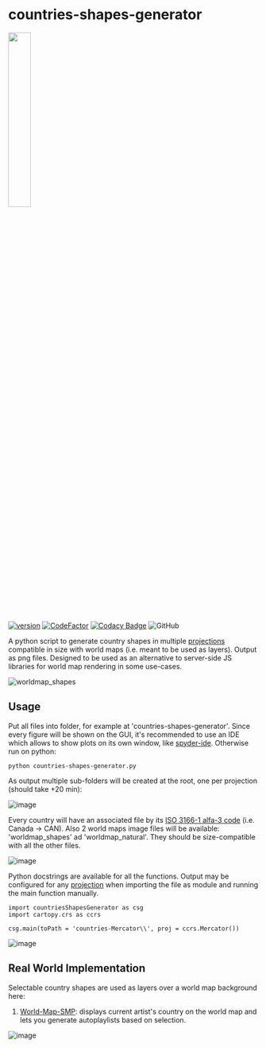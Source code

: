 # countries-shapes-generator
[<img src="https://user-images.githubusercontent.com/83307074/173630971-d75d3631-0711-4e7c-b494-11347fea6889.png" width=30% height=30%>](https://www.naturalearthdata.com/downloads/50m-natural-earth-1/50m-natural-earth-i-with-shaded-relief-and-water/)

[![version][version_badge]][changelog]
[![CodeFactor][codefactor_badge]](https://www.codefactor.io/repository/github/regorxxx/Countries-Shapes-Generator/overview/main)
[![Codacy Badge][codacy_badge]](https://www.codacy.com/gh/regorxxx/Countries-Shapes-Generator/dashboard?utm_source=github.com&amp;utm_medium=referral&amp;utm_content=regorxxx/countries-shapes-generatorn&amp;utm_campaign=Badge_Grade)
![GitHub](https://img.shields.io/github/license/regorxxx/Countries-Shapes-Generator)

A python script to generate country shapes in multiple [projections](https://scitools.org.uk/cartopy/docs/latest//reference/projections.html) compatible in size with world maps (i.e. meant to be used as layers). Output as png files. Designed to be used as an alternative to server-side JS libraries for world map rendering in some use-cases.

![worldmap_shapes](https://user-images.githubusercontent.com/83307074/173636127-d3d96671-2780-4698-93d7-9a4a7654143a.png)

## Usage
Put all files into folder, for example at 'countries-shapes-generator'. Since every figure will be shown on the GUI, it's recommended to use an IDE which allows to show plots on its own window, like [spyder-ide](https://www.spyder-ide.org/). Otherwise run on python:
```
python countries-shapes-generator.py
```
As output multiple sub-folders will be created at the root, one per projection (should take +20 min):

![image](https://user-images.githubusercontent.com/83307074/173627870-5231298e-74f7-4f32-a6af-77ea07917803.png)

Every country will have an associated file by its [ISO 3166-1 alfa-3 code](https://en.wikipedia.org/wiki/ISO_3166-1_alpha-3) (i.e. Canada -> CAN).
Also 2 world maps image files will be available: 'worldmap_shapes' ad 'worldmap_natural'. They should be size-compatible with all the other files.

![image](https://user-images.githubusercontent.com/83307074/173627927-043a70f6-030c-4f15-a590-067fd32bb922.png)

Python docstrings are available for all the functions. Output may be configured for any [projection](https://scitools.org.uk/cartopy/docs/latest//reference/projections.html) when importing the file as module and running the main function manually.
```
import countriesShapesGenerator as csg
import cartopy.crs as ccrs

csg.main(toPath = 'countries-Mercator\\', proj = ccrs.Mercator())
```

![image](https://user-images.githubusercontent.com/83307074/173628273-7b2c224a-81ae-4480-9b34-a39836e08894.png)

## Real World Implementation
Selectable country shapes are used as layers over a world map background here:

 1. [World-Map-SMP](https://github.com/regorxxx/World-Map-SMP): displays current artist's country on the world map and lets you generate autoplaylists based on selection.

![image](https://user-images.githubusercontent.com/83307074/173629306-12e902bc-55c6-4828-99a1-73e114d39b1c.png)

[changelog]: CHANGELOG.md
[version_badge]: https://img.shields.io/github/release/regorxxx/Countries-Shapes-Generator.svg
[codacy_badge]: https://api.codacy.com/project/badge/Grade/1e7a52c1cd0e406f9c46357d21f7bfac
[codefactor_badge]: https://www.codefactor.io/repository/github/regorxxx/Countries-Shapes-Generator/badge/main
